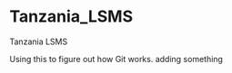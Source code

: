 Tanzania_LSMS
=============

Tanzania LSMS

Using this to figure out how Git works.
adding something
